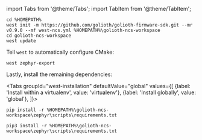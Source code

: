 import Tabs from '@theme/Tabs';
import TabItem from '@theme/TabItem';

```
cd %HOMEPATH%
west init -m https://github.com/golioth/golioth-firmware-sdk.git --mr v0.9.0 --mf west-ncs.yml %HOMEPATH%\golioth-ncs-workspace
cd golioth-ncs-workspace
west update
```

Tell `west` to automatically configure CMake:

```
west zephyr-export
```

Lastly, install the remaining dependencies:

<Tabs
groupId="west-installation"
defaultValue="global"
values={[
{label: 'Install within a virtualenv', value: 'virtualenv'},
{label: 'Install globally', value: 'global'},
]}>
<TabItem value="virtualenv">

```
pip install -r %HOMEPATH%\golioth-ncs-workspace\zephyr\scripts\requirements.txt
```

</TabItem>
<TabItem value="global">

```
pip3 install -r %HOMEPATH%\golioth-ncs-workspace\zephyr\scripts\requirements.txt
```

</TabItem>
</Tabs>
